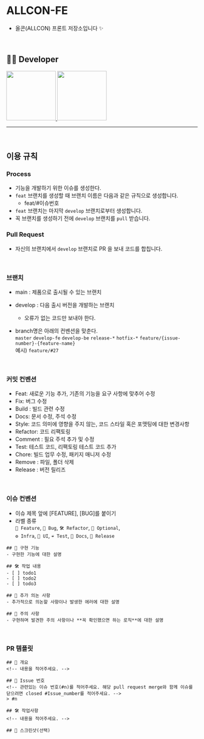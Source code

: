 # ALLCON-FE
- 올콘(ALLCON) 프론트 저장소입니다 ✨

</br>

## 👩‍🚀 Developer
<p>
  <a href="https://github.com/antisdun">
    <img src="https://avatars.githubusercontent.com/u/112616257?v=4" width="130">
  </a>  
  <a href="https://github.com/ekkk1126">
    <img src="https://avatars.githubusercontent.com/u/115553490?v=4" width="130">
  </a> 
</p>

---

</br>

## 이용 규칙
### Process
- 기능을 개발하기 위한 이슈를 생성한다.
- `feat` 브랜치를 생성할 때 브랜치 이름은 다음과 같은 규칙으로 생성합니다.
    - feat/#이슈번호
- `feat` 브랜치는 마지막 `develop` 브랜치로부터 생성합니다.
- 꼭 브랜치를 생성하기 전에 `develop` 브랜치를 `pull` 받습니다.


### Pull Request
- 자신의 브랜치에서 `develop` 브랜치로 PR 을 보내 코드를 합칩니다.

<br>

### 브랜치
- main : 제품으로 출시될 수 있는 브랜치
- develop : 다음 출시 버전을 개발하는 브랜치
    - 오류가 없는 코드만 보내야 한다.

- branch명은 아래의 컨벤션을 맞춘다.<br/>
`master` `develop-fe` `develop-be` `release-*` `hotfix-*` `feature/{issue-number}-{feature-name}` <br/>
예시) `feature/#27`


<br>

### 커밋 컨벤션
- Feat: 새로운 기능 추가, 기존의 기능을 요구 사항에 맞추어 수정
- Fix: 버그 수정
- Build : 빌드 관련 수정
- Docs: 문서 수정, 주석 수정
- Style: 코드 의미에 영향을 주지 않는, 코드 스타일 혹은 포맷팅에 대한 변경사항
- Refactor: 코드 리팩토링
- Comment : 필요 주석 추가 및 수정
- Test: 테스트 코드, 리팩토링 테스트 코드 추가
- Chore: 빌드 업무 수정, 패키지 매니저 수정
- Remove : 파일, 폴더 삭제
- Release : 버전 릴리즈

<br>

### 이슈 컨벤션
- 이슈 제목 앞에 [FEATURE], [BUG]를 붙이기
- 라벨 종류 </br>
`🔨 Feature`, `🐛 Bug`, `🛠️ Refactor`, `🎁 Optional`, </br>
`⚙️ Infra`, `🍑 UI`, `☔️ Test`, `🐶 Docs`, `🌈 Release`

```
## 📍 구현 기능
- 구현한 기능에 대한 설명

## 🛠 작업 내용
- [ ] todo1
- [ ] todo2
- [ ] todo3

## 📢 추가 의논 사항
- 추가적으로 의논할 사항이나 발생한 에러에 대한 설명

## 🚨 주의 사항
- 구현하며 발견한 주의 사항이나 **꼭 확인했으면 하는 로직**에 대한 설명
```

<br>

### PR 템플릿
```
## 📒 개요
<!-- 내용을 적어주세요. -->

## 📍 Issue 번호
<!-- 관련있는 이슈 번호(#n)를 적어주세요. 해당 pull request merge와 함께 이슈를 닫으려면 closed #Issue_number를 적어주세요. -->
> #n

## 🛠️ 작업사항
<!-- 내용을 적어주세요. -->

## 📸 스크린샷(선택)
```







